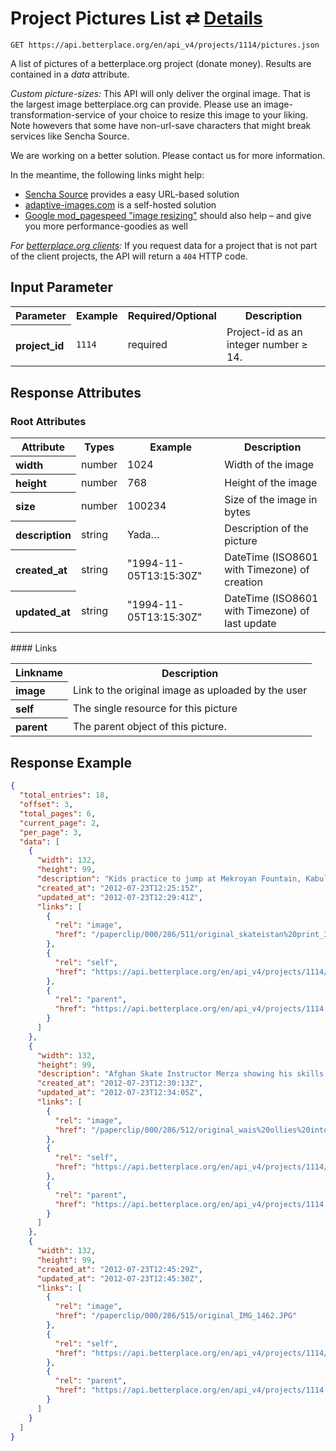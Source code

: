 
# Project Pictures List ⇄ [Details](project_picture_details.md)

```nginx
GET https://api.betterplace.org/en/api_v4/projects/1114/pictures.json
```

A list of pictures of a betterplace.org project (donate money).
Results are contained in a *data* attribute.

*Custom picture-sizes:* This API will only deliver the orginal image.
That is the largest image betterplace.org can provide.
Please use an image-transformation-service of your choice to resize this
image to your liking. Note howevers that some have non-url-save characters
that might break services like Sencha Source.

We are working on a better solution. Please contact us for more information.

In the meantime, the following links might help:

* [Sencha Source](http://docs.sencha.io/current/index.html#!/guide/src) provides a easy URL-based solution
* [adaptive-images.com](http://adaptive-images.com/) is a self-hosted solution
* [Google mod_pagespeed "image resizing"](https://developers.google.com/speed/docs/mod_pagespeed/filter-image-optimize)
  should also help – and give you more performance-goodies as well

*For [betterplace.org clients](../README.md#client-api):*
If you request data for a project that is not part of the client
projects, the API will return a `404` HTTP code.


## Input Parameter

<table>
  <tr>
    <th>Parameter</th>
    <th>Example</th>
    <th>Required/Optional</th>
    <th>Description</th>
  </tr>
  <tr>
    <th align="left">project_id</th>
    <td><code>1114</code></td>
    <td>required</td>
    <td>Project-id as an integer number ≥ 14.</td>
  </tr>
</table>

## Response Attributes

### Root Attributes

  <table>
    <tr>
      <th>Attribute</th>
      <th>Types</th>
      <th>Example</th>
      <th>Description</th>
    </tr>
    <tr>
      <th align="left">width</th>
      <td>number</td>
      <td>1024</td>
      <td>Width of the image</td>
    </tr>
    <tr>
      <th align="left">height</th>
      <td>number</td>
      <td>768</td>
      <td>Height of the image</td>
    </tr>
    <tr>
      <th align="left">size</th>
      <td>number</td>
      <td>100234</td>
      <td>Size of the image in bytes</td>
    </tr>
    <tr>
      <th align="left">description</th>
      <td>string</td>
      <td>Yada…</td>
      <td>Description of the picture</td>
    </tr>
    <tr>
      <th align="left">created_at</th>
      <td>string</td>
      <td>"1994-11-05T13:15:30Z"</td>
      <td>DateTime (ISO8601 with Timezone) of creation</td>
    </tr>
    <tr>
      <th align="left">updated_at</th>
      <td>string</td>
      <td>"1994-11-05T13:15:30Z"</td>
      <td>DateTime (ISO8601 with Timezone) of last update</td>
    </tr>
  </table>
#### Links
  <table>
    <tr>
      <th>Linkname</th>
      <th>Description</th>
    </tr>
    <tr>
      <th align="left">image</th>
      <td>Link to the original image as uploaded by the user</td>
    </tr>
    <tr>
      <th align="left">self</th>
      <td>The single resource for this picture</td>
    </tr>
    <tr>
      <th align="left">parent</th>
      <td>The parent object of this picture.</td>
    </tr>
  </table>

## Response Example

```json
{
  "total_entries": 18,
  "offset": 3,
  "total_pages": 6,
  "current_page": 2,
  "per_page": 3,
  "data": [
    {
      "width": 132,
      "height": 99,
      "description": "Kids practice to jump at Mekroyan Fountain, Kabul",
      "created_at": "2012-07-23T12:25:15Z",
      "updated_at": "2012-07-23T12:29:41Z",
      "links": [
        {
          "rel": "image",
          "href": "/paperclip/000/286/511/original_skateistan%20print_37.jpg"
        },
        {
          "rel": "self",
          "href": "https://api.betterplace.org/en/api_v4/projects/1114/pictures/286511.json"
        },
        {
          "rel": "parent",
          "href": "https://api.betterplace.org/en/api_v4/projects/1114.json"
        }
      ]
    },
    {
      "width": 132,
      "height": 99,
      "description": "Afghan Skate Instructor Merza showing his skills at an old Soviet swimming pool on Bibi Maru Hill, Kabul",
      "created_at": "2012-07-23T12:30:13Z",
      "updated_at": "2012-07-23T12:34:05Z",
      "links": [
        {
          "rel": "image",
          "href": "/paperclip/000/286/512/original_wais%20ollies%20into%20the%20empty%20pool.jpg"
        },
        {
          "rel": "self",
          "href": "https://api.betterplace.org/en/api_v4/projects/1114/pictures/286512.json"
        },
        {
          "rel": "parent",
          "href": "https://api.betterplace.org/en/api_v4/projects/1114.json"
        }
      ]
    },
    {
      "width": 132,
      "height": 99,
      "created_at": "2012-07-23T12:45:29Z",
      "updated_at": "2012-07-23T12:45:30Z",
      "links": [
        {
          "rel": "image",
          "href": "/paperclip/000/286/515/original_IMG_1462.JPG"
        },
        {
          "rel": "self",
          "href": "https://api.betterplace.org/en/api_v4/projects/1114/pictures/286515.json"
        },
        {
          "rel": "parent",
          "href": "https://api.betterplace.org/en/api_v4/projects/1114.json"
        }
      ]
    }
  ]
}
```

